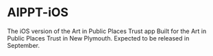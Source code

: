 # AIPPT-iOS
The iOS version of the Art in Public Places Trust app
Built for the Art in Public Places Trust in New Plymouth. Expected to be released in September.
